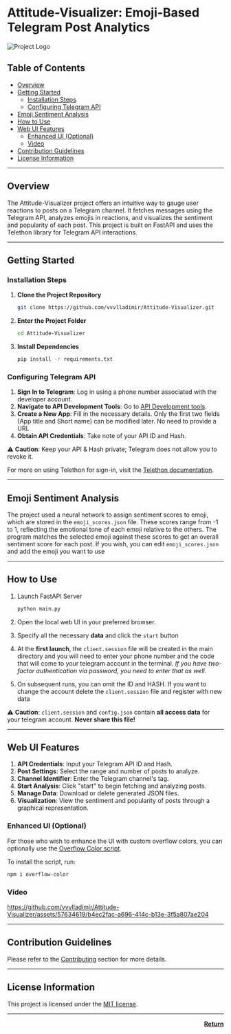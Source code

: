 <p id="top"></p>

# Attitude-Visualizer: Emoji-Based Telegram Post Analytics

![Project Logo](https://github.com/vvvlladimir/Attitude-Visualizer/assets/57634619/0cb7af72-68fb-4689-a9ef-a5f461556f8e)

## Table of Contents

- [Overview](#overview)
- [Getting Started](#getting-started)
    - [Installation Steps](#installation-steps)
    - [Configuring Telegram API](#configuring-telegram-api)
- [Emoji Sentiment Analysis](#emoji-sentiment-analysis)
- [How to Use](#how-to-use)
- [Web UI Features](#web-ui-features)
    - [Enhanced UI (Optional)](#enhanced-ui-optional)
    - [Video](#video)
- [Contribution Guidelines](#contribution-guidelines)
- [License Information](#license-information)

---

## Overview

The Attitude-Visualizer project offers an intuitive way to gauge user reactions to posts on a Telegram channel. It
fetches messages using the Telegram API, analyzes emojis in reactions, and visualizes the sentiment and popularity of
each post. This project is built on FastAPI and uses the Telethon library for Telegram API interactions.

---

## Getting Started

### Installation Steps

1. **Clone the Project Repository**
    ```bash
    git clone https://github.com/vvvlladimir/Attitude-Visualizer.git
    ```
2. **Enter the Project Folder**
    ```bash
    cd Attitude-Visualizer
    ```
3. **Install Dependencies**
    ```bash
    pip install -r requirements.txt
    ```

### Configuring Telegram API

1. **Sign In to Telegram**: Log in using a phone number associated with the developer account.
2. **Navigate to API Development Tools**: Go to [API Development tools](https://my.telegram.org/auth?to=apps).
3. **Create a New App**: Fill in the necessary details. Only the first two fields (App title and Short
   name) can be modified later. No need to provide a URL
4. **Obtain API Credentials**: Take note of your API ID and Hash.

⚠️ **Caution**: Keep your API & Hash private; Telegram does not allow you to revoke it.

For more on using Telethon for sign-in, visit
the [Telethon documentation](https://docs.telethon.dev/en/stable/basic/signing-in.html).

---

## Emoji Sentiment Analysis

The project used a neural network to assign sentiment scores to emoji, which are stored in the `emoji_scores.json` file.
These
scores range from -1 to 1, reflecting the emotional tone of each emoji relative to the others. The program matches the
selected emoji against these scores to get an overall sentiment score for each post. If you wish, you can
edit `emoji_scores.json` and add the emoji you want to use

---

## How to Use

1. Launch FastAPI Server
    ```bash
    python main.py
    ```
2. Open the local web UI in your preferred browser.
3. Specify all the necessary **data** and click the `start` button

4. At the **first launch**, the `client.session` file will be created in the main directory and you will need to enter
   your phone number and
   the code that will come to your telegram account in the terminal. _If you have two-factor authentication via
   password, you need to enter that as well._
5. On subsequent runs, you can omit the ID and HASH. If you want to change the account delete the `client.session` file
   and register with new data

⚠️ **Caution**: `client.session` and `config.json` contain **all access data** for your telegram account. **Never share
this file!**

---

## Web UI Features

1. **API Credentials**: Input your Telegram API ID and Hash.
2. **Post Settings**: Select the range and number of posts to analyze.
3. **Channel Identifier**: Enter the Telegram channel's tag.
4. **Start Analysis**: Click "start" to begin fetching and analyzing posts.
5. **Manage Data**: Download or delete generated JSON files.
6. **Visualization**: View the sentiment and popularity of posts through a graphical representation.

### Enhanced UI (Optional)

For those who wish to enhance the UI with custom overflow colors, you can optionally use
the [Overflow Color script](https://github.com/dimitrinicolas/overflow-color.git).

To install the script, run:

```bash
npm i overflow-color
```

### Video

https://github.com/vvvlladimir/Attitude-Visualizer/assets/57634619/b4ec2fac-a696-414c-b13e-3f5a807ae204


---

## Contribution Guidelines

Please refer to the [Contributing](CONTRIBUTING.md) section for more details.

---

## License Information

This project is licensed under the [MIT license](LICENSE).

---

<p align="right">
  <a href="#top"><b>Return</b></a>
</p>
